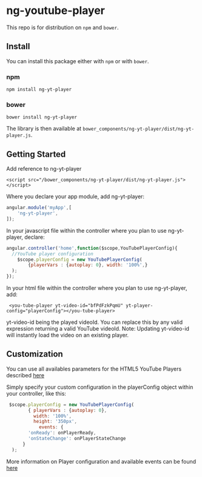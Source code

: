 # ng-youtube-player

This repo is for distribution on `npm` and `bower`.

## Install

You can install this package either with `npm` or with `bower`.

### npm

```shell
npm install ng-yt-player
```

### bower

```shell
bower install ng-yt-player
```
The library is then available at `bower_components/ng-yt-player/dist/ng-yt-player.js`.

## Getting Started

Add reference to ng-yt-player 
```
<script src="/bower_components/ng-yt-player/dist/ng-yt-player.js"></script>
```

Where you declare your app module, add ng-yt-player:
```javascript
angular.module('myApp',[
	'ng-yt-player',
]);
```
In your javascript file within the controller where you plan to use ng-yt-player, declare:
```javascript
angular.controller('home',function($scope,YouTubePlayerConfig){
  //YouTube player configuration
	$scope.playerConfig = new YouTubePlayerConfig(
		{playerVars : {autoplay: 0}, width: '100%',}
  );
});  
```
In your html file within the controller where you plan to use ng-yt-player, add:
```
 <you-tube-player yt-video-id="bfPdFzkPqmU" yt-player-config="playerConfig"></you-tube-player>
```
yt-video-id being the played videoId. You can replace this by any valid expression returning a valid YouTube videoId.
Note: Updating yt-video-id will instantly load the video on an existing player. 

## Customization

You can use all availables parameters for the HTML5 YouTube Players described  [here](https://developers.google.com/youtube/player_parameters?playerVersion=HTML5)

Simply specify your custom configuration in the playerConfig object within your controller, like this:
```javascript
 $scope.playerConfig = new YouTubePlayerConfig(
		{ playerVars : {autoplay: 0}, 
		  width: '100%',
		  height: '350px',
			events: {
        'onReady': onPlayerReady,
        'onStateChange': onPlayerStateChange
      }
  );
```

More information on Player configuration and available events can be found [here](https://developers.google.com/youtube/iframe_api_reference)


